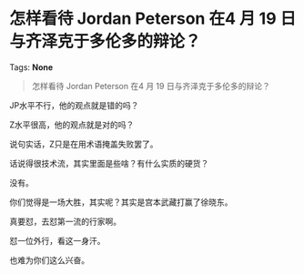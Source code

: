 # 怎样看待 Jordan Peterson 在4 月 19 日与齐泽克于多伦多的辩论？

Tags: **None**

> 怎样看待 Jordan Peterson 在4 月 19 日与齐泽克于多伦多的辩论？

JP水平不行，他的观点就是错的吗？

Z水平很高，他的观点就是对的吗？

说句实话，Z只是在用术语掩盖失败罢了。

话说得很技术流，其实里面是些啥？有什么实质的硬货？

没有。

你们觉得是一场大胜，其实呢？其实是宫本武藏打赢了徐晓东。

真要怼，去怼第一流的行家啊。

怼一位外行，看这一身汗。

也难为你们这么兴奋。



